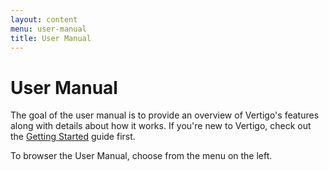 ```yaml
---
layout: content
menu: user-manual
title: User Manual
---
```


# User Manual

The goal of the user manual is to provide an overview of Vertigo's features along with details about how it works. If you're new to Vertigo, check out the [Getting Started](/getting-started) guide first.

To browser the User Manual, choose from the menu on the left.